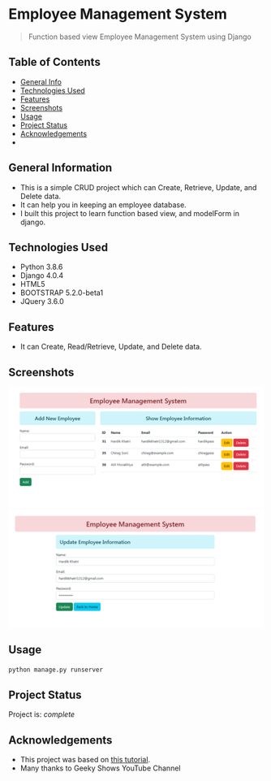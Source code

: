 # Employee Management System
> Function based view Employee Management System using Django

## Table of Contents
* [General Info](#general-information)
* [Technologies Used](#technologies-used)
* [Features](#features)
* [Screenshots](#screenshots)
* [Usage](#usage)
* [Project Status](#project-status)
* [Acknowledgements](#acknowledgements)
* 

## General Information
- This is a simple CRUD project which can Create, Retrieve, Update, and Delete data.
- It can help you in keeping an employee database.
- I built this project to learn function based view, and modelForm in django.


## Technologies Used
- Python 3.8.6
- Django 4.0.4
- HTML5
- BOOTSTRAP 5.2.0-beta1
- JQuery 3.6.0


## Features
- It can Create, Read/Retrieve, Update, and Delete data.


## Screenshots
![Home Page View](./img/EmployeeManagementSystem01.png)
![Edit Page View](./img/EmployeeManagementSystem02.png)


## Usage

`python manage.py runserver`


## Project Status
Project is: _complete_


## Acknowledgements
- This project was based on [this tutorial](https://youtu.be/OPc_oMgjhpM).
- Many thanks to Geeky Shows YouTube Channel
